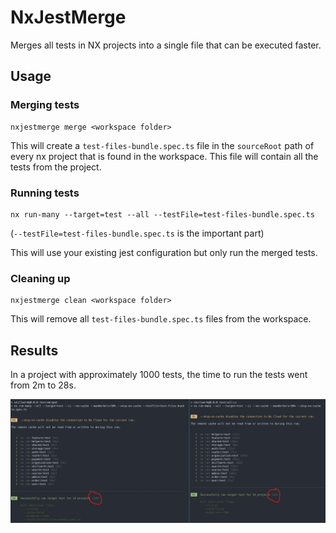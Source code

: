 # NxJestMerge
Merges all tests in NX projects into a single file that can be executed faster.

## Usage

### Merging tests
```
nxjestmerge merge <workspace folder>
```

This will create a `test-files-bundle.spec.ts` file in the `sourceRoot` path of every nx project that is found in the workspace.
This file will contain all the tests from the project.

### Running tests
```
nx run-many --target=test --all --testFile=test-files-bundle.spec.ts
```
(`--testFile=test-files-bundle.spec.ts` is the important part)

This will use your existing jest configuration but only run the merged tests.

### Cleaning up
```
nxjestmerge clean <workspace folder>
```

This will remove all `test-files-bundle.spec.ts` files from the workspace.


## Results
In a project with approximately 1000 tests, the time to run the tests went from 2m to 28s.

![](docs/screenshot.png)
